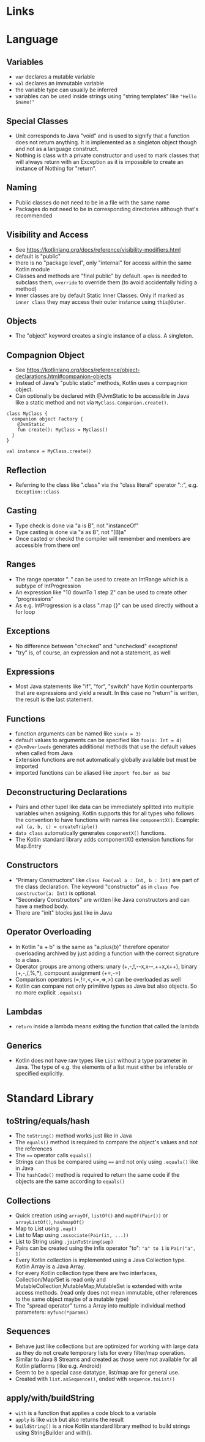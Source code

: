 Links
=====

Language
========

Variables
---------
* `var` declares a mutable variable
* `val` declares an immutable variable
* the variable type can usually be inferred
* variables can be used inside strings using "string templates" like `"Hello $name!"`

Special Classes
---------------
* Unit corresponds to Java "void" and is used to signify that a function does not return anything.
  It is implemented as a singleton object though and not as a language construct.
* Nothing is class with a private constructor and used to mark classes that will always 
  return with an Exception as it is impossible to create an instance of Nothing for "return". 

Naming
------
* Public classes do not need to be in a file with the same name
* Packages do not need to be in corresponding directories although that's recommended

Visibility and Access
---------------------
* See <https://kotlinlang.org/docs/reference/visibility-modifiers.html>
* default is "public"
* there is no "package level", only "internal" for access within the same Kotlin module
* Classes and methods are "final public" by default. `open` is needed to subclass them,
  `override` to override them (to avoid accidentally hiding a method)
* Inner classes are by default Static Inner Classes. Only if marked as `inner class` they
  may access their outer instance using `this@Outer`. 

Objects
-------

* The "object" keyword creates a single instance of a class. A singleton. 

Compagnion Object
-----------------

* See <https://kotlinlang.org/docs/reference/object-declarations.html#companion-objects>
* Instead of Java's "public static" methods, Kotlin uses a compagnion object.
* Can optionally be declared with @JvmStatic to be accessible in Java like a static method 
and not via `MyClass.Companion.create()`.
```
class MyClass {
  companion object Factory {
    @JvmStatic
    fun create(): MyClass = MyClass()
  }
}

val instance = MyClass.create()
```

Reflection
----------
* Referring to the class like ".class" via the "class literal" operator "::",
  e.g. `Exception::class`

Casting
-------
* Type check is done via "a is B", not "instanceOf"
* Type casting is done via "a as B", not "(B)a"
* Once casted or checkd the compiler will remember and members are accessible from there on!

Ranges
------
* The range operator ".." can be used to create an IntRange which is a subtype of IntProgression
* An expression like "10 downTo 1 step 2" can be used to create other "progressions"
* As e.g. IntProgression is a class ".map {}" can be used directly without a for loop

Exceptions
----------
* No difference between "checked" and "unchecked" exceptions!
* "try" is, of course, an expression and not a statement, as well

Expressions
-----------
* Most Java statements like "if", "for", "switch" have Kotlin counterparts that are 
  expressions and yield a result. In this case no "return" is written, the result is
  the last statement.

Functions
---------
* function arguments can be named like `sin(x = 3)`
* default values to arguments can be specified like `foo(a: Int = 4)`
* `@JvmOverloads` generates additional methods that use the default values when called from Java 
* Extension functions are not automatically globally available but must be imported
* imported functions can be aliased like `import foo.bar as baz` 

Deconstructuring Declarations
-----------------------------
* Pairs and other tupel like data can be immediately splitted into multiple variables when 
  assigning. Kotlin supports this for all types who follows the convention to have functions 
  with names like `componentX()`. Example: `val (a, b, c) = createTriple()`
* `data class` automatically generates `componentX()` functions.
* The Kotlin standard library adds componentX() extension functions for Map.Entry   

Constructors
------------
* "Primary Constructors" like `class Foo(val a : Int, b : Int)` are part of the class
  declaration. The keyword "constructor" as in `class Foo constructor(a: Int)` is optional.
* "Secondary Constructors" are written like Java constructors and can have a method body.
* There are "init" blocks just like in Java

Operator Overloading
--------------------
* In Kotlin "a + b" is the same as "a.plus(b)" therefore operator overloading archived by just 
  adding a function with the correct signature to a class.
* Operator groups are among others: unary (+,-,!,--x,x--,++x,x++), binary (+,-,/,%,*), compount assignment (+=,-=)
* Comparison operators (=,!=,<,<=,=>,>) can be overloaded as well
* Kotlin can compare not only primitive types as Java but also objects. So no more explicit `.equals()`

Lambdas
-------
* `return` inside a lambda means exiting the function that called the lambda

Generics
--------
* Kotlin does not have raw types like `List` without a type parameter in Java. The type of e.g. the elements
  of a list must either be inferable or specified explicitly.  

Standard Library
================

toString/equals/hash
--------------------
* The `toString()` method works just like in Java
* The `equals()` method is required to compare the object's values and not the references
* The `==` operator calls `equals()`
* Strings can thus be compared using `==` and not only using `.equals()` like in Java
* The `hashCode()` method is required to return the same code if the objects are the
  same according to `equals()`

Collections
-----------
* Quick creation using `arrayOf`, `listOf()` and `mapOf(Pair())` or `arrayListOf()`, `hashmapOf()` 
* Map to List using `.map()`
* List to Map using `.associate(Pair(it, ...))`
* List to String using `.joinToString(sep)`
* Pairs can be created using the infix operator "to": `"a" to 1` is `Pair("a", 1)`
* Every Kotlin collection is implemented using a Java Collection type. Kotlin Array is a Java Array.
* For every Kotlin collection type there are two interfaces, Collection/Map/Set is read only and
  MutableCollection,MutableMap,MutableSet is extended with write access methods.
  (read only does not mean immutable, other references to the same object maybe of a mutable type)
* The "spread operator" turns a Array into multiple individual method parameters: `myfunc(*params)`
 
Sequences
---------
* Behave just like collections but are optimized for working with large data as they
  do not create temporary lists for every filter/map operation.
* Similar to Java 8 Streams and created as those were not available for all Kotlin
  platforms (like e.g. Android)
* Seem to be a special case datatype, list/map are for general use.
* Created with `list.asSequence()`, ended with `sequence.toList()`

apply/with/buildString
----------------------
* `with` is a function that applies a code block to a variable
* `apply` is like `with` but also returns the result 
* `buildString()` is a nice Kotlin standard library method to build strings 
  using StringBuilder and with().
